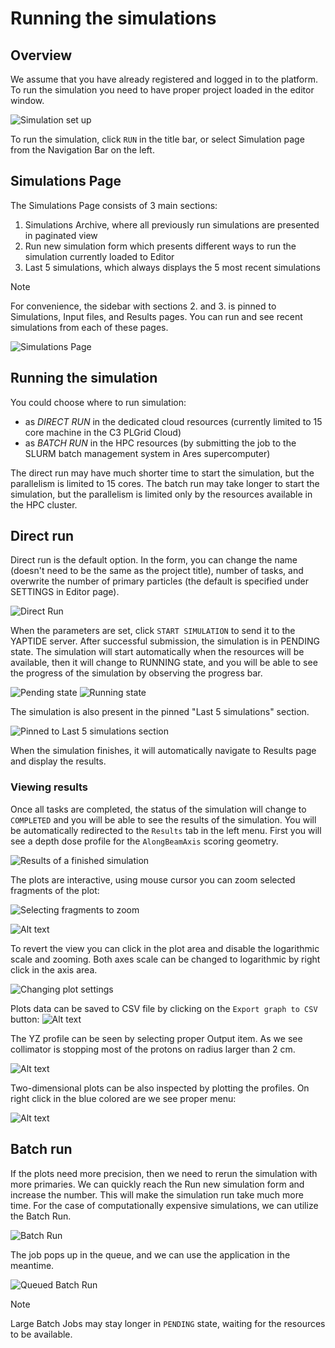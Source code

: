 # Running the simulations

## Overview

We assume that you have already registered and logged in to the platform.
To run the simulation you need to have proper project loaded in the editor window. 

![Simulation set up](assets/running/simulation_set_up.png)

To run the simulation, click `RUN` in the title bar, or select Simulation page from the Navigation Bar on the left.

## Simulations Page

The Simulations Page consists of 3 main sections:

1. Simulations Archive, where all previously run simulations are presented in paginated view
2. Run new simulation form which presents different ways to run the simulation currently loaded to Editor
3. Last 5 simulations, which always displays the 5 most recent simulations

> [!NOTE]
> For convenience, the sidebar with sections 2. and 3. is pinned to Simulations, Input files, and Results pages.
> You can run and see recent simulations from each of these pages.

![Simulations Page](assets/running/simulations_page.png)

## Running the simulation

You could choose where to run simulation:

 - as *DIRECT RUN* in the dedicated cloud resources (currently limited to 15 core machine in the C3 PLGrid Cloud)
 - as *BATCH RUN* in the HPC resources (by submitting the job to the SLURM batch management system in Ares supercomputer)

 The direct run may have much shorter time to start the simulation, but the parallelism is limited to 15 cores.
 The batch run may take longer to start the simulation, but the parallelism is limited only by the resources available in the HPC cluster.

## Direct run

Direct run is the default option. In the form, you can change the name (doesn't need to be the same as the project title),
number of tasks, and overwrite the number of primary particles (the default is specified under SETTINGS in Editor page).

![Direct Run](assets/running/direct_run.png)

When the parameters are set, click `START SIMULATION` to send it to the YAPTIDE server.
After successful submission, the simulation is in PENDING state.
The simulation will start automatically when the resources will be available, then it will change to RUNNING state,
and you will be able to see the progress of the simulation by observing the progress bar.

![Pending state](assets/running/direct_run_pending.png)
![Running state](assets/running/direct_run_running.png)

The simulation is also present in the pinned "Last 5 simulations" section.

![Pinned to Last 5 simulations section](assets/running/direct_run_queue.png)

When the simulation finishes, it will automatically navigate to Results page and display the results.

### Viewing results

Once all tasks are completed, the status of the simulation will change to `COMPLETED` and you will be able to see the results of the simulation.
You will be automatically redirected to the `Results` tab in the left menu.
First you will see a depth dose profile for the `AlongBeamAxis` scoring geometry.

![Results of a finished simulation](assets/running/finished_results.png)

The plots are interactive, using mouse cursor you can zoom selected fragments of the plot:

![Selecting fragments to zoom](assets/running/zoom_selected.png)

![Alt text](assets/running/zoomed.png)

To revert the view you can click in the plot area and disable the logarithmic scale and zooming.
Both axes scale can be changed to logarithmic by right click in the axis area.

![Changing plot settings](assets/running/plot_settings.gif)

Plots data can be saved to CSV file by clicking on the `Export graph to CSV` button:
![Alt text](assets/running/export_csv.png)

The YZ profile can be seen by selecting proper Output item. As we see collimator is stopping most of the protons on radius larger than 2 cm.

![Alt text](assets/running/collimator_results.png)

Two-dimensional plots can be also inspected by plotting the profiles. On right click in the blue colored are we see proper menu:

![Alt text](assets/running/profiles.gif)

## Batch run

If the plots need more precision, then we need to rerun the simulation with more primaries. We can quickly reach the Run new simulation form
and increase the number. This will make the simulation run take much more time. For the case of computationally expensive simulations,
we can utilize the Batch Run.

![Batch Run](assets/running/batch_run.png)

The job pops up in the queue, and we can use the application in the meantime.

![Queued Batch Run](assets/running/batch_run_queue.png)

> [!NOTE]
> Large Batch Jobs may stay longer in `PENDING` state, waiting for the resources to be available.